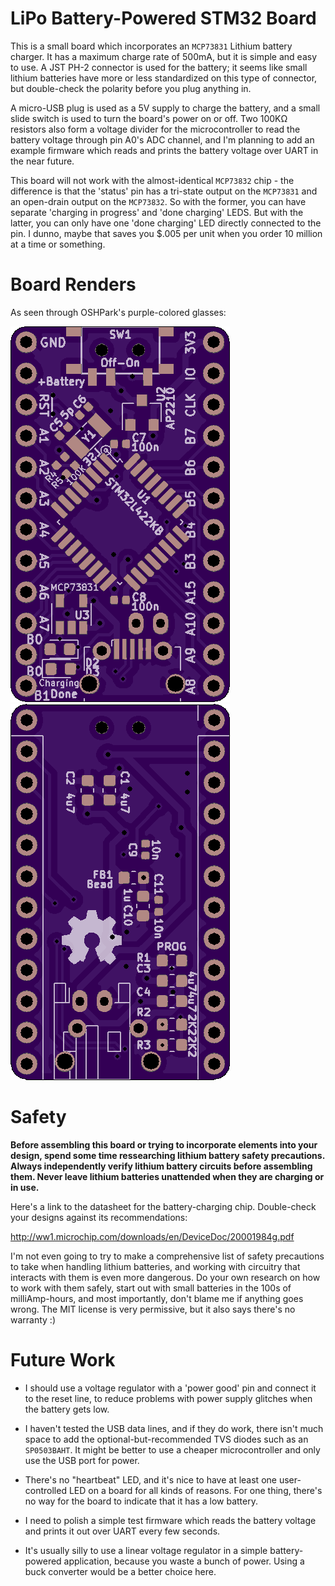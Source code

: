 # LiPo Battery-Powered STM32 Board

This is a small board which incorporates an `MCP73831` Lithium battery charger. It has a maximum charge rate of 500mA, but it is simple and easy to use. A JST PH-2 connector is used for the battery; it seems like small lithium batteries have more or less standardized on this type of connector, but double-check the polarity before you plug anything in.

A micro-USB plug is used as a 5V supply to charge the battery, and a small slide switch is used to turn the board's power on or off. Two 100KΩ resistors also form a voltage divider for the microcontroller to read the battery voltage through pin A0's ADC channel, and I'm planning to add an example firmware which reads and prints the battery voltage over UART in the near future.

This board will not work with the almost-identical `MCP73832` chip - the difference is that the 'status' pin has a tri-state output on the `MCP73831` and an open-drain output on the `MCP73832`. So with the former, you can have separate 'charging in progress' and 'done charging' LEDS. But with the latter, you can only have one 'done charging' LED directly connected to the pin. I dunno, maybe that saves you $.005 per unit when you order 10 million at a time or something.

# Board Renders

As seen through OSHPark's purple-colored glasses:

![Top](renders/board_top.png)
![Bottom](renders/board_bot.png)

# Safety

**Before assembling this board or trying to incorporate elements into your design, spend some time ressearching lithium battery safety precautions. Always independently verify lithium battery circuits before assembling them. Never leave lithium batteries unattended when they are charging or in use.**

Here's a link to the datasheet for the battery-charging chip. Double-check your designs against its recommendations:

http://ww1.microchip.com/downloads/en/DeviceDoc/20001984g.pdf

I'm not even going to try to make a comprehensive list of safety precautions to take when handling lithium batteries, and working with circuitry that interacts with them is even more dangerous. Do your own research on how to work with them safely, start out with small batteries in the 100s of milliAmp-hours, and most importantly, don't blame me if anything goes wrong. The MIT license is very permissive, but it also says there's no warranty :)

# Future Work

* I should use a voltage regulator with a 'power good' pin and connect it to the reset line, to reduce problems with power supply glitches when the battery gets low.

* I haven't tested the USB data lines, and if they do work, there isn't much space to add the optional-but-recommended TVS diodes such as an `SP0503BAHT`. It might be better to use a cheaper microcontroller and only use the USB port for power.

* There's no "heartbeat" LED, and it's nice to have at least one user-controlled LED on a board for all kinds of reasons. For one thing, there's no way for the board to indicate that it has a low battery.

* I need to polish a simple test firmware which reads the battery voltage and prints it out over UART every few seconds.

* It's usually silly to use a linear voltage regulator in a simple battery-powered application, because you waste a bunch of power. Using a buck converter would be a better choice here.
